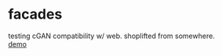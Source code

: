 # facades
testing cGAN compatibility w/ web. shoplifted from somewhere.  
[demo](https://conanlu.github.io/facades/facades.html)
